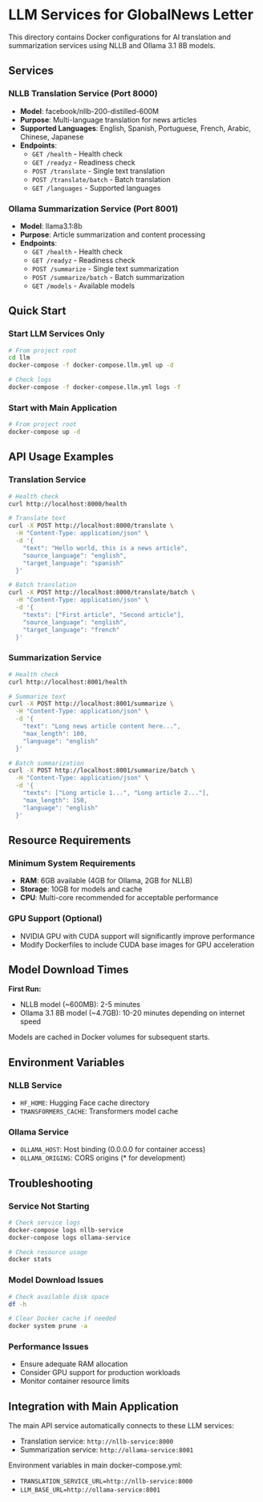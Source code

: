 # LLM Services for GlobalNews Letter

This directory contains Docker configurations for AI translation and summarization services using NLLB and Ollama 3.1 8B models.

## Services

### NLLB Translation Service (Port 8000)
- **Model**: facebook/nllb-200-distilled-600M
- **Purpose**: Multi-language translation for news articles
- **Supported Languages**: English, Spanish, Portuguese, French, Arabic, Chinese, Japanese
- **Endpoints**:
  - `GET /health` - Health check
  - `GET /readyz` - Readiness check  
  - `POST /translate` - Single text translation
  - `POST /translate/batch` - Batch translation
  - `GET /languages` - Supported languages

### Ollama Summarization Service (Port 8001)
- **Model**: llama3.1:8b
- **Purpose**: Article summarization and content processing
- **Endpoints**:
  - `GET /health` - Health check
  - `GET /readyz` - Readiness check
  - `POST /summarize` - Single text summarization
  - `POST /summarize/batch` - Batch summarization
  - `GET /models` - Available models

## Quick Start

### Start LLM Services Only
```bash
# From project root
cd llm
docker-compose -f docker-compose.llm.yml up -d

# Check logs
docker-compose -f docker-compose.llm.yml logs -f
```

### Start with Main Application
```bash
# From project root
docker-compose up -d
```

## API Usage Examples

### Translation Service

```bash
# Health check
curl http://localhost:8000/health

# Translate text
curl -X POST http://localhost:8000/translate \
  -H "Content-Type: application/json" \
  -d '{
    "text": "Hello world, this is a news article",
    "source_language": "english", 
    "target_language": "spanish"
  }'

# Batch translation
curl -X POST http://localhost:8000/translate/batch \
  -H "Content-Type: application/json" \
  -d '{
    "texts": ["First article", "Second article"],
    "source_language": "english",
    "target_language": "french" 
  }'
```

### Summarization Service

```bash
# Health check
curl http://localhost:8001/health

# Summarize text
curl -X POST http://localhost:8001/summarize \
  -H "Content-Type: application/json" \
  -d '{
    "text": "Long news article content here...",
    "max_length": 100,
    "language": "english"
  }'

# Batch summarization
curl -X POST http://localhost:8001/summarize/batch \
  -H "Content-Type: application/json" \
  -d '{
    "texts": ["Long article 1...", "Long article 2..."],
    "max_length": 150,
    "language": "english"
  }'
```

## Resource Requirements

### Minimum System Requirements
- **RAM**: 6GB available (4GB for Ollama, 2GB for NLLB)
- **Storage**: 10GB for models and cache
- **CPU**: Multi-core recommended for acceptable performance

### GPU Support (Optional)
- NVIDIA GPU with CUDA support will significantly improve performance
- Modify Dockerfiles to include CUDA base images for GPU acceleration

## Model Download Times

**First Run:**
- NLLB model (~600MB): 2-5 minutes
- Ollama 3.1 8B model (~4.7GB): 10-20 minutes depending on internet speed

Models are cached in Docker volumes for subsequent starts.

## Environment Variables

### NLLB Service
- `HF_HOME`: Hugging Face cache directory
- `TRANSFORMERS_CACHE`: Transformers model cache

### Ollama Service  
- `OLLAMA_HOST`: Host binding (0.0.0.0 for container access)
- `OLLAMA_ORIGINS`: CORS origins (* for development)

## Troubleshooting

### Service Not Starting
```bash
# Check service logs
docker-compose logs nllb-service
docker-compose logs ollama-service

# Check resource usage
docker stats
```

### Model Download Issues
```bash
# Check available disk space
df -h

# Clear Docker cache if needed
docker system prune -a
```

### Performance Issues
- Ensure adequate RAM allocation
- Consider GPU support for production workloads
- Monitor container resource limits

## Integration with Main Application

The main API service automatically connects to these LLM services:
- Translation service: `http://nllb-service:8000`
- Summarization service: `http://ollama-service:8001`

Environment variables in main docker-compose.yml:
- `TRANSLATION_SERVICE_URL=http://nllb-service:8000`
- `LLM_BASE_URL=http://ollama-service:8001`